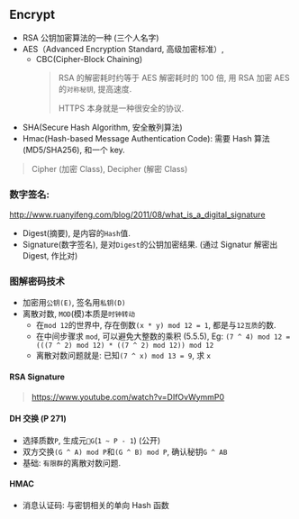 ## Encrypt

- RSA 公钥加密算法的一种 (三个人名字)
- AES（Advanced Encryption Standard, 高级加密标准）,
  - CBC(Cipher-Block Chaining)
    > RSA 的解密耗时约等于 AES 解密耗时的 100 倍, 用 RSA 加密 AES 的`对称秘钥`, 提高速度.
    >
    > HTTPS 本身就是一种很安全的协议.
- SHA(Secure Hash Algorithm, 安全散列算法)
- Hmac(Hash-based Message Authentication Code): 需要 Hash 算法(MD5/SHA256), 和一个 key.

> Cipher (加密 Class), Decipher (解密 Class)

### 数字签名:

http://www.ruanyifeng.com/blog/2011/08/what_is_a_digital_signature

- Digest(摘要), 是内容的`Hash`值.
- Signature(数字签名), 是对`Digest`的公钥加密结果. (通过 Signatur 解密出 Digest, 作比对)

### 图解密码技术

- 加密用`公钥(E)`, 签名用`私钥(D)`
- 离散对数, `MOD`(模)本质是`时钟转动`
  - 在`mod 12`的世界中, 存在倒数`(x * y) mod 12 = 1`, 都是与`12互质`的数.
  - 在中间步骤求 `mod`, 可以避免大整数的乘积 (5.5.5), Eg: `(7 ^ 4) mod 12 = (((7 ^ 2) mod 12) * ((7 ^ 2) mod 12)) mod 12`
  - 离散对数问题就是: 已知`(7 ^ x) mod 13 = 9`, 求 `x`

#### RSA Signature

> https://www.youtube.com/watch?v=DIfOvWymmP0

#### DH 交换 (P 271)

- 选择质数`P`, 生成元`G`(`1 ~ P - 1`) (公开)
- 双方交换`(G ^ A) mod P`和`(G ^ B) mod P`, 确认秘钥`G ^ AB`
- 基础: `有限群`的离散对数问题.

#### HMAC

- 消息认证码: 与密钥相关的单向 Hash 函数
